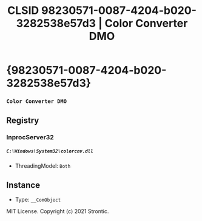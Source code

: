 ﻿---
title: "CLSID 98230571-0087-4204-b020-3282538e57d3 | Color Converter DMO"
excerpt: What is COM-Object CLSID 98230571-0087-4204-b020-3282538e57d3?
---

# {98230571-0087-4204-b020-3282538e57d3}

### `Color Converter DMO`

## Registry


### InprocServer32

##### `C:\Windows\System32\colorcnv.dll`
* ThreadingModel: `Both`

## Instance

* Type: `__ComObject`

MIT License. Copyright (c) 2021 Strontic.


